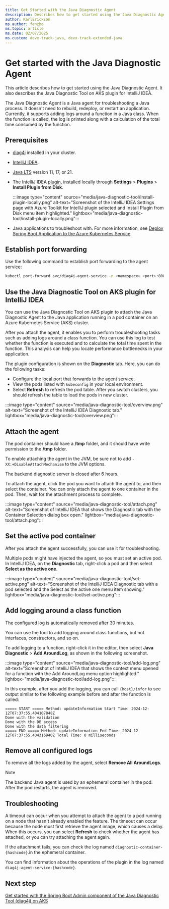 ```yaml
---
title: Get Started with the Java Diagnostic Agent
description: Describes how to get started using the Java Diagnostic Agent.
author: KarlErickson
ms.author: fenzho
ms.topic: article
ms.date: 02/07/2025
ms.custom: devx-track-java, devx-track-extended-java
---
```


# Get started with the Java Diagnostic Agent

This article describes how to get started using the Java Diagnostic Agent. It also describes the Java Diagnostic Tool on AKS plugin for IntelliJ IDEA.

The Java Diagnostic Agent is a Java agent for troubleshooting a Java process. It doesn't need to rebuild, redeploy, or restart an application. Currently, it supports adding logs around a function in a Java class. When the function is called, the log is printed along with a calculation of the total time consumed by the function.

## Prerequisites

- [diag4j](java-diagnostic-tools-sba-quickstart.md#steps) installed in your cluster.
- [IntelliJ IDEA](https://www.jetbrains.com/idea/download).
- [Java LTS](/java/openjdk/download) version 11, 17, or 21.
- The IntelliJ IDEA [plugin](https://github.com/microsoft/diag4j/releases), installed locally through **Settings** > **Plugins** > **Install Plugin from Disk**.

   :::image type="content" source="media/java-diagnostic-tool/install-plugin-locally.png" alt-text="Screenshot of the IntelliJ IDEA Settings page with Azure Toolkit for IntelliJ plugin selected and Install Plugin from Disk menu item highlighted." lightbox="media/java-diagnostic-tool/install-plugin-locally.png":::

- Java applications to troubleshoot with. For more information, see [Deploy Spring Boot Application to the Azure Kubernetes Service](../spring-framework/deploy-spring-boot-java-app-on-kubernetes.md).

## Establish port forwarding

Use the following command to establish port forwarding to the agent service:

```bash
kubectl port-forward svc/diag4j-agent-service -n <namespace> <port>:8080
```

## Use the Java Diagnostic Tool on AKS plugin for IntelliJ IDEA

You can use the Java Diagnostic Tool on AKS plugin to attach the Java Diagnostic Agent to the Java application running in a pod container on an Azure Kubernetes Service (AKS) cluster.

After you attach the agent, it enables you to perform troubleshooting tasks such as adding logs around a class function. You can use this log to test whether the function is executed and to calculate the total time spent in the function. This analysis can help you locate performance bottlenecks in your application.

The plugin configuration is shown on the **Diagnostic** tab. Here, you can do the following tasks:

- Configure the local port that forwards to the agent service.
- View the pods listed with `kubeconfig` in your local environment.
- Select **Refresh** to refresh the pod table. After you switch clusters, you should refresh the table to load the pods in new cluster.

:::image type="content" source="media/java-diagnostic-tool/overview.png" alt-text="Screenshot of the IntelliJ IDEA Diagnostic tab." lightbox="media/java-diagnostic-tool/overview.png":::

## Attach the agent

The pod container should have a **/tmp** folder, and it should have write permission to the **/tmp** folder.

To enable attaching the agent in the JVM, be sure not to add `-XX:+DisableAttachMechanism` to the JVM options.

The backend diagnostic server is closed after 6 hours.

To attach the agent, click the pod you want to attach the agent to, and then select the container. You can only attach the agent to one container in the pod. Then, wait for the attachment process to complete.

:::image type="content" source="media/java-diagnostic-tool/attach.png" alt-text="Screenshot of IntelliJ IDEA that shows the Diagnostic tab with the Container Selection dialog box open." lightbox="media/java-diagnostic-tool/attach.png":::

## Set the active pod container

After you attach the agent successfully, you can use it for troubleshooting.

Multiple pods might have injected the agent, so you must set an active pod. In IntelliJ IDEA, on the **Diagnostic** tab, right-click a pod and then select **Select as the active one**.

:::image type="content" source="media/java-diagnostic-tool/set-active.png" alt-text="Screenshot of the IntelliJ IDEA Diagnostic tab with a pod selected and the Select as the active one menu item showing." lightbox="media/java-diagnostic-tool/set-active.png":::

## Add logging around a class function

The configured log is automatically removed after 30 minutes.

You can use the tool to add logging around class functions, but not interfaces, constructors, and so on.

To add logging to a function, right-click it in the editor, then select **Java Diagnostic** > **Add AroundLog**, as shown in the following screenshot.

:::image type="content" source="media/java-diagnostic-tool/add-log.png" alt-text="Screenshot of IntelliJ IDEA that shows the context menu opened for a function with the Add AroundLog menu option highlighted." lightbox="media/java-diagnostic-tool/add-log.png":::

In this example, after you add the logging, you can call `{host}/infor` to see output similar to the following example before and after the function is called:

```output
===== START ===== Method: updateInformation Start Time: 2024-12-12T07:37:55.404107848Z
Done with the validation
Done with the DB access
Done with the data filtering
===== END ===== Method: updateInformation End Time: 2024-12-12T07:37:55.404316940Z Total Time: 0 milliseconds
```

## Remove all configured logs

To remove all the logs added by the agent, select **Remove All AroundLogs**.

> [!NOTE]
> The backend Java agent is used by an ephemeral container in the pod. After the pod restarts, the agent is removed.

## Troubleshooting

A timeout can occur when you attempt to attach the agent to a pod running on a node that hasn't already enabled the feature. The timeout can occur because the node must first retrieve the agent image, which causes a delay. When this occurs, you can select **Refresh** to check whether the agent has attached, or you can try attaching the agent again. 

If the attachment fails, you can check the log named `diagnostic-container-{hashcode}`.in the ephemeral container.

You can find information about the operations of the plugin in the log named `diag4j-agent-service-{hashcode}`.

## Next step

[Get started with the Spring Boot Admin component of the Java Diagnostic Tool (diag4j) on AKS](java-diagnostic-tools-sba-quickstart.md)
